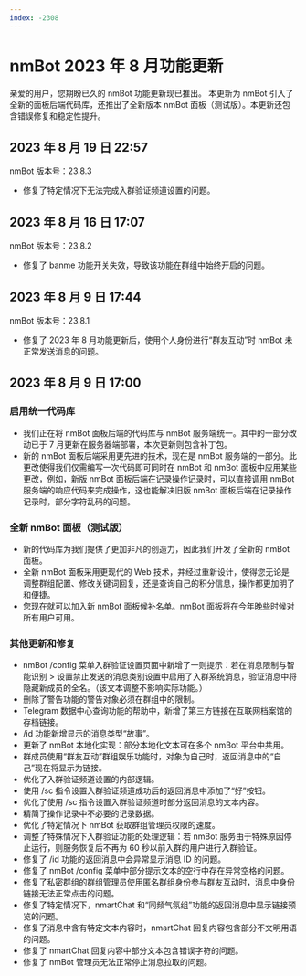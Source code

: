 ```yaml
---
index: -2308
---
```


# nmBot 2023 年 8 月功能更新

亲爱的用户，您期盼已久的 nmBot 功能更新现已推出。
本更新为 nmBot 引入了全新的面板后端代码库，还推出了全新版本 nmBot 面板（测试版）。本更新还包含错误修复和稳定性提升。

## 2023 年 8 月 19 日 22:57
nmBot 版本号：23.8.3

- 修复了特定情况下无法完成入群验证频道设置的问题。

## 2023 年 8 月 16 日 17:07
nmBot 版本号：23.8.2

- 修复了 banme 功能开关失效，导致该功能在群组中始终开启的问题。

## 2023 年 8 月 9 日 17:44
nmBot 版本号：23.8.1

- 修复了 2023 年 8 月功能更新后，使用个人身份进行“群友互动”时 nmBot 未正常发送消息的问题。

## 2023 年 8 月 9 日 17:00

### 启用统一代码库
- 我们正在将 nmBot 面板后端的代码库与 nmBot 服务端统一。其中的一部分改动已于 7 月更新在服务器端部署，本次更新则包含补丁包。
- 新的 nmBot 面板后端采用更先进的技术，现在是 nmBot 服务端的一部分。此更改使得我们仅需编写一次代码即可同时在 nmBot 和 nmBot 面板中应用某些更改，例如，新版 nmBot 面板后端在记录操作记录时，可以直接调用 nmBot 服务端的响应代码来完成操作，这也能解决旧版 nmBot 面板后端在记录操作记录时，部分字符乱码的问题。

### 全新 nmBot 面板（测试版）
- 新的代码库为我们提供了更加非凡的创造力，因此我们开发了全新的 nmBot 面板。
- 全新 nmBot 面板采用更现代的 Web 技术，并经过重新设计，使得您无论是调整群组配置、修改关键词回复，还是查询自己的积分信息，操作都更加明了和便捷。
- 您现在就可以加入新 nmBot 面板候补名单。nmBot 面板将在今年晚些时候对所有用户可用。

### 其他更新和修复
- nmBot /config 菜单入群验证设置页面中新增了一则提示：若在消息限制与智能识别 > 设置禁止发送的消息类别设置中启用了入群系统消息，验证消息中将隐藏新成员的全名。（该文本调整不影响实际功能。）
- 删除了警告功能的警告对象必须在群组中的限制。
- Telegram 数据中心查询功能的帮助中，新增了第三方链接在互联网档案馆的存档链接。
- /id 功能新增显示的消息类型“故事”。
- 更新了 nmBot 本地化实现：部分本地化文本可在多个 nmBot 平台中共用。
- 群成员使用“群友互动”群组娱乐功能时，对象为自己时，返回消息中的“自己”现在将显示为链接。
- 优化了入群验证频道设置的内部逻辑。
- 使用 /sc 指令设置入群验证频道成功后的返回消息中添加了“好”按钮。
- 优化了使用 /sc 指令设置入群验证频道时部分返回消息的文本内容。
- 精简了操作记录中不必要的记录数据。
- 优化了特定情况下 nmBot 获取群组管理员权限的速度。
- 调整了特殊情况下入群验证功能的处理逻辑：若 nmBot 服务由于特殊原因停止运行，则服务恢复后不再为 60 秒以前入群的用户进行入群验证。
- 修复了 /id 功能的返回消息中会异常显示消息 ID 的问题。
- 修复了 nmBot /config 菜单中部分提示文本的空行中存在异常空格的问题。
- 修复了私密群组的群组管理员使用匿名群组身份参与群友互动时，消息中身份链接无法正常点击的问题。
- 修复了特定情况下，nmartChat 和“同频气氛组”功能的返回消息中显示链接预览的问题。
- 修复了消息中含有特定文本内容时，nmartChat 回复内容包含部分不文明用语的问题。
- 修复了 nmartChat 回复内容中部分文本包含错误字符的问题。
- 修复了 nmBot 管理员无法正常停止消息拉取的问题。
